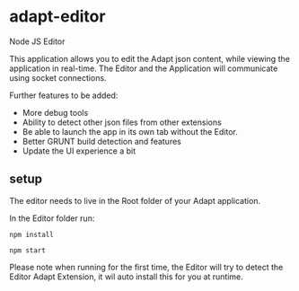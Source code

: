 # adapt-editor
Node JS Editor 

This application allows you to edit the Adapt json content, while viewing the application in real-time.  The Editor and the Application will communicate using socket connections.  

Further features to be added:
* More debug tools
* Ability to detect other json files from other extensions
* Be able to launch the app in its own tab without the Editor.
* Better GRUNT build detection and features
* Update the UI experience a bit


## setup
The editor needs to live in the Root folder of your Adapt application.

In the Editor folder run:

```npm install```

```npm start```

Please note when running for the first time, the Editor will try to detect the Editor Adapt Extension, it wil auto install this for you at runtime.
